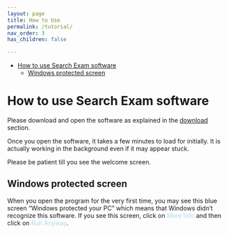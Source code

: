 ```yaml
---
layout: page
title: How to Use
permalink: /tutorial/
nav_order: 3
has_children: false

---
```

- [How to use Search Exam software](#how-to-use-search-exam-software)
  - [Windows protected screen](#windows-protected-screen)

# How to use Search Exam software

Please download and open the software as explained in the [download](../download) section.


Once you open the software, it takes a few minutes to load for initially. It is actually working in the background even if it may appear stuck.

Please be patient till you see the welcome screen.

## Windows protected screen
When you open the program for the very first time, you may see this blue screen “Windows protected your PC” which means that Windows didn’t recognize this software. If you see this screen, click on <span style="color:lightblue">More Info</span>  and then click on <span style="color:lightblue">Run Anyway</span>.

